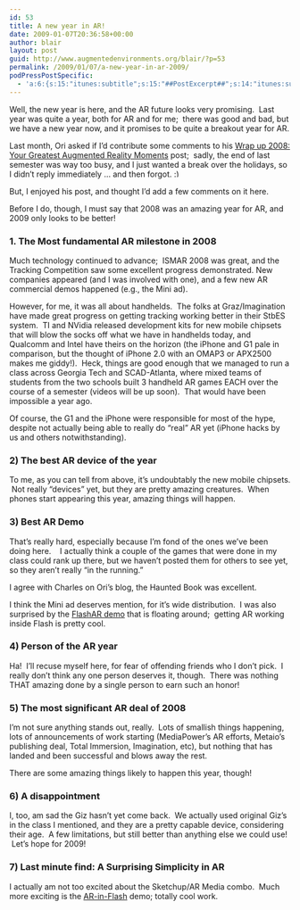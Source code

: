 ```yaml
---
id: 53
title: A new year in AR!
date: 2009-01-07T20:36:58+00:00
author: blair
layout: post
guid: http://www.augmentedenvironments.org/blair/?p=53
permalink: /2009/01/07/a-new-year-in-ar-2009/
podPressPostSpecific:
  - 'a:6:{s:15:"itunes:subtitle";s:15:"##PostExcerpt##";s:14:"itunes:summary";s:15:"##PostExcerpt##";s:15:"itunes:keywords";s:17:"##WordPressCats##";s:13:"itunes:author";s:10:"##Global##";s:15:"itunes:explicit";s:2:"No";s:12:"itunes:block";s:2:"No";}'
---
```

Well, the new year is here, and the AR future looks very promising.  Last year was quite a year, both for AR and for me;  there was good and bad, but we have a new year now, and it promises to be quite a breakout year for AR.

Last month, Ori asked if I&#8217;d contribute some comments to his [Wrap up 2008: Your Greatest Augmented Reality Moments](http://gamesalfresco.com/2008/12/27/wrap-up-2008-your-greatest-augmented-reality-moments/) post;  sadly, the end of last semester was way too busy, and I just wanted a break over the holidays, so I didn&#8217;t reply immediately &#8230; and then forgot. <img src="http://blairmacintyre.me/wp-includes/images/smilies/simple-smile.png" alt=":)" class="wp-smiley" style="height: 1em; max-height: 1em;" />

But, I enjoyed his post, and thought I&#8217;d add a few comments on it here.  

Before I do, though, I must say that 2008 was an amazing year for AR, and 2009 only looks to be better!  

### 1. The Most fundamental AR milestone in 2008

Much technology continued to advance;  ISMAR 2008 was great, and the Tracking Competition saw some excellent progress demonstrated. New companies appeared (and I was involved with one), and a few new AR commercial demos happened (e.g., the Mini ad).

However, for me, it was all about handhelds.  The folks at Graz/Imagination have made great progress on getting tracking working better in their StbES system.  TI and NVidia released development kits for new mobile chipsets that will blow the socks off what we have in handhelds today, and Qualcomm and Intel have theirs on the horizon (the iPhone and G1 pale in comparison, but the thought of iPhone 2.0 with an OMAP3 or APX2500 makes me giddy!).  Heck, things are good enough that we managed to run a class across Georgia Tech and SCAD-Atlanta, where mixed teams of students from the two schools built 3 handheld AR games EACH over the course of a semester (videos will be up soon).  That would have been impossible a year ago.

Of course, the G1 and the iPhone were responsible for most of the hype, despite not actually being able to really do &#8220;real&#8221; AR yet (iPhone hacks by us and others notwithstanding).  

### 2) The best AR device of the year

To me, as you can tell from above, it&#8217;s undoubtably the new mobile chipsets.  Not really &#8220;devices&#8221; yet, but they are pretty amazing creatures.  When phones start appearing this year, amazing things will happen.

### 3) Best AR Demo

That&#8217;s really hard, especially because I&#8217;m fond of the ones we&#8217;ve been doing here.    I actually think a couple of the games that were done in my class could rank up there, but we haven&#8217;t posted them for others to see yet, so they aren&#8217;t really &#8220;in the running.&#8221;

I agree with Charles on Ori&#8217;s blog, the Haunted Book was excellent.

I think the Mini ad deserves mention, for it&#8217;s wide distribution.  I was also surprised by the [FlashAR demo](http://www.augmentedenvironments.org/blair/2008/11/22/ar-in-flash-cool/) that is floating around;  getting AR working inside Flash is pretty cool.

### 4) Person of the AR year

Ha!  I&#8217;ll recuse myself here, for fear of offending friends who I don&#8217;t pick.  I really don&#8217;t think any one person deserves it, though.  There was nothing THAT amazing done by a single person to earn such an honor!

### 5) The most significant AR deal of 2008

I&#8217;m not sure anything stands out, really.  Lots of smallish things happening, lots of announcements of work starting (MediaPower&#8217;s AR efforts, Metaio&#8217;s publishing deal, Total Immersion, Imagination, etc), but nothing that has landed and been successful and blows away the rest.  

There are some amazing things likely to happen this year, though! 

### 6) A disappointment

I, too, am sad the Giz hasn&#8217;t yet come back.  We actually used original Giz&#8217;s in the class I mentioned, and they are a pretty capable device, considering their age.  A few limitations, but still better than anything else we could use!  Let&#8217;s hope for 2009!

### 7) Last minute find: A Surprising Simplicity in AR

I actually am not too excited about the Sketchup/AR Media combo.  Much more exciting is the [AR-in-Flash](http://www.augmentedenvironments.org/blair/2008/11/22/ar-in-flash-cool/) demo; totally cool work.